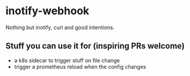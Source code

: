 # inotify-webhook

Nothing but inotify, curl and good intentions.

## Stuff you can use it for (inspiring PRs welcome)

* a k8s sidecar to trigger stuff on file change
* trigger a prometheus reload when the config changes
